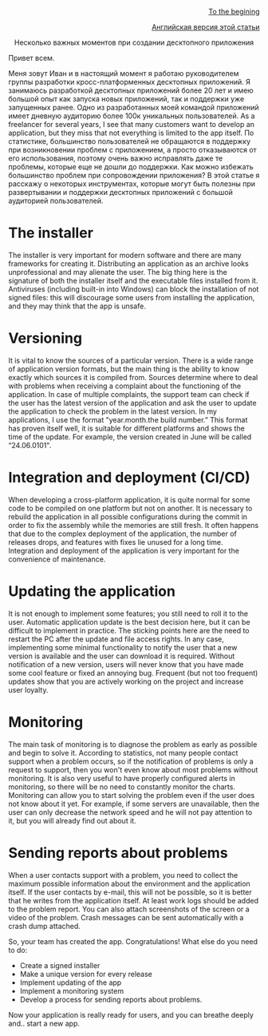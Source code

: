 <p align="right" width="100%"><a href="https://sploid.github.io/">To the begining</a></p>
<p align="right" width="100%"><a href="https://sploid.github.io/desktop_services/">Английская версия этой статьи</a></p>

<p align="center" width="100%">Несколько важных моментов при создании десктопного приложения</p>

Привет всем.

Меня зовут Иван и в настоящий момент я работаю руководителем группы разработки кросс-платформенных десктопных приложений. Я занимаюсь разработкой десктопных приложений более 20 лет и имею большой опыт как запуска новых приложений, так и поддержки уже запущенных ранее. Одно из разработанных моей командой приложений имеет дневную аудиторию более 100к уникальных пользователей. As a freelancer for several years, I see that many customers want to develop an application, but they miss that not everything is limited to the app itself.
По статистике, большинство пользователей не обращаются в поддержку при возникновении проблем с приложением, а просто отказываются от его использования, поэтому очень важно исправлять даже те проблемы, которые еще не дошли до поддержки. Как можно избежать большинство проблем при сопровождении приложения? В этой статье я расскажу о некоторых инструментах, которые могут быть полезны при развертывании и поддержки десктопных приложений с большой аудиторией пользователей.

# The installer

The installer is very important for modern software and there are many frameworks for creating it. Distributing an application as an archive looks unprofessional and may alienate the user. The big thing here is the signature of both the installer itself and the executable files installed from it. Antiviruses (including built-in into Windows) can block the installation of not signed files: this will discourage some users from installing the application, and they may think that the app is unsafe.

# Versioning

It is vital to know the sources of a particular version. There is a wide range of application version formats, but the main thing is the ability to know exactly which sources it is compiled from. Sources determine where to deal with problems when receiving a complaint about the functioning of the application. In case of multiple complaints, the support team can check if the user has the latest version of the application and ask the user to update the application to check the problem in the latest version. In my applications, I use the format "year.month.the build number.” This format has proven itself well, it is suitable for different platforms and shows the time of the update. For example, the version created in June will be called “24.06.0101".

# Integration and deployment (CI/CD)

When developing a cross-platform application, it is quite normal for some code to be compiled on one platform but not on another. It is necessary to rebuild the application in all possible configurations during the commit in order to fix the assembly while the memories are still fresh. It often happens that due to the complex deployment of the application, the number of releases drops, and features with fixes lie unused for a long time. Integration and deployment of the application is very important for the convenience of maintenance.

# Updating the application

It is not enough to implement some features; you still need to roll it to the user. Automatic application update is the best decision here, but it can be difficult to implement in practice. The sticking points here are the need to restart the PC after the update and file access rights. In any case, implementing some minimal functionality to notify the user that a new version is available and the user can download it is required. Without notification of a new version, users will never know that you have made some cool feature or fixed an annoying bug. Frequent (but not too frequent) updates show that you are actively working on the project and increase user loyalty.

# Monitoring

The main task of monitoring is to diagnose the problem as early as possible and begin to solve it. According to statistics, not many people contact support when a problem occurs, so if the notification of problems is only a request to support, then you won't even know about most problems without monitoring. It is also very useful to have properly configured alerts in monitoring, so there will be no need to constantly monitor the charts. Monitoring can allow you to start solving the problem even if the user does not know about it yet. For example, if some servers are unavailable, then the user can only decrease the network speed and he will not pay attention to it, but you will already find out about it.

# Sending reports about problems

When a user contacts support with a problem, you need to collect the maximum possible information about the environment and the application itself. If the user contacts by e-mail, this will not be possible, so it is better that he writes from the application itself. At least work logs should be added to the problem report. You can also attach screenshots of the screen or a video of the problem. Crash messages can be sent automatically with a crash dump attached.

So, your team has created the app. Congratulations! What else do you need to do:

- Create a signed installer
- Make a unique version for every release
- Implement updating of the app
- Implement a monitoring system
- Develop a process for sending reports about problems.

Now your application is really ready for users, and you can breathe deeply and.. start a new app.
